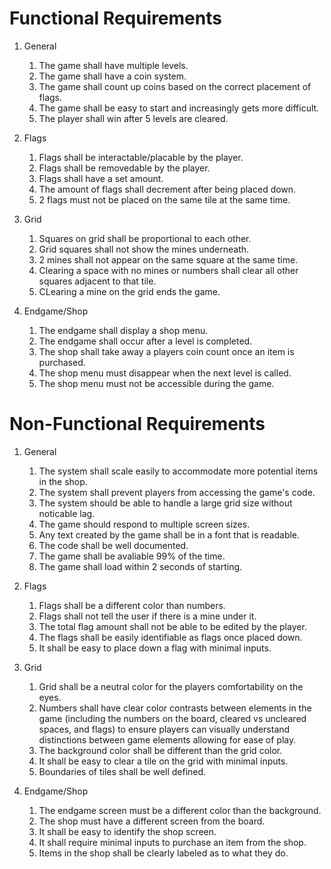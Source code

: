 # Functional Requirements

1. General
    1. The game shall have multiple levels.
    2. The game shall have a coin system.
    3. The game shall count up coins based on the correct placement of flags.
    4. The game shall be easy to start and increasingly gets more difficult.
    5. The player shall win after 5 levels are cleared.
       
2. Flags
    1. Flags shall be interactable/placable by the player.
    2. Flags shall be removedable by the player.
    3. Flags shall have a set amount.
    4. The amount of flags shall decrement after being placed down.
    5. 2 flags must not be placed on the same tile at the same time.

3. Grid
    1. Squares on grid shall be proportional to each other.
    2. Grid squares shall not show the mines underneath.
    3. 2 mines shall not appear on the same square at the same time.
    4. Clearing a space with no mines or numbers shall clear all other squares adjacent to that tile.
    5. CLearing a mine on the grid ends the game.

4. Endgame/Shop
   1. The endgame shall display a shop menu.
   2. The endgame shall occur after a level is completed.
   3. The shop shall take away a players coin count once an item is purchased.
   4. The shop menu must disappear when the next level is called.
   5. The shop menu must not be accessible during the game.

# Non-Functional Requirements
1. General
   1. The system shall scale easily to accommodate more potential items in the shop.
   2. The system shall prevent players from accessing the game's code.
   3. The system should be able to handle a large grid size without noticable lag.
   4. The game should respond to multiple screen sizes.
   5. Any text created by the game shall be in a font that is readable.
   6. The code shall be well documented.
   7. The game shall be avaliable 99% of the time.
   8. The game shall load within 2 seconds of starting.
   
2. Flags
    1. Flags shall be a different color than numbers.
    2. Flags shall not tell the user if there is a mine under it.
    3. The total flag amount shall not be able to be edited by the player.
    4. The flags shall be easily identifiable as flags once placed down.
    5. It shall be easy to place down a flag with minimal inputs.
       
3. Grid
   1. Grid shall be a neutral color for the players comfortability on the eyes.
   2. Numbers shall have clear color contrasts between elements in the game (including the numbers on the board, cleared vs uncleared spaces, and flags) to ensure players can visually understand distinctions between game elements allowing for ease of play.
   3. The background color shall be different than the grid color.
   4. It shall be easy to clear a tile on the grid with minimal inputs.
   5. Boundaries of tiles shall be well defined.
  
4. Endgame/Shop
   1. The endgame screen must be a different color than the background.
   2. The shop must have a different screen from the board.
   3. It shall be easy to identify the shop screen.
   4. It shall require minimal inputs to purchase an item from the shop.
   5. Items in the shop shall be clearly labeled as to what they do.
   
